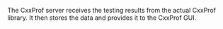 
The CxxProf server receives the testing results from the actual CxxProf library. It then stores the data and provides it to the CxxProf GUI.
